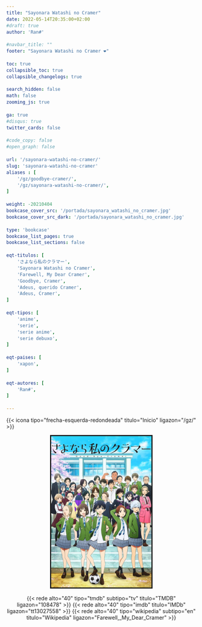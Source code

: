 ```yaml
---
title: "Sayonara Watashi no Cramer"
date: 2022-05-14T20:35:00+02:00
#draft: true
author: 'Ran#'

#navbar_title: ""
footer: "Sayonara Watashi no Cramer ❤️"

toc: true
collapsible_toc: true
collapsible_changelogs: true

search_hidden: false
math: false
zooming_js: true

ga: true
#disqus: true
twitter_cards: false

#code_copy: false
#open_graph: false

url: '/sayonara-watashi-no-cramer/'
slug: 'sayonara-watashi-no-cramer'
aliases : [
    '/gz/goodbye-cramer/',
    '/gz/sayonara-watashi-no-cramer/',
]

weight: -20210404
bookcase_cover_src: '/portada/sayonara_watashi_no_cramer.jpg'
bookcase_cover_src_dark: '/portada/sayonara_watashi_no_cramer.jpg'

type: 'bookcase'
bookcase_list_pages: true
bookcase_list_sections: false

eqt-titulos: [
    'さよなら私のクラマー',
    'Sayonara Watashi no Cramer',
    'Farewell, My Dear Cramer',
    'Goodbye, Cramer',
    'Adeus, querido Cramer',
    'Adeus, Cramer',
]

eqt-tipos: [
    'anime',
    'serie',
    'serie anime',
    'serie debuxo',
]

eqt-paises: [
    'xapon',
]

eqt-autores: [
    'Ran#',
]

---
```


{{< icona tipo="frecha-esquerda-redondeada" titulo="Inicio" ligazon="/gz/" >}}

<div style="text-align: center">
<img style="border: 3px solid currentColor" height=400 title="Sayonara Watashi no Cramer" alt="Sayonara Watashi no Cramer" src="/portada/sayonara_watashi_no_cramer.jpg">

{{< rede alto="40" tipo="tmdb" subtipo="tv" titulo="TMDB" ligazon="108478" >}}
{{< rede alto="40" tipo="imdb" titulo="IMDb" ligazon="tt13027558" >}}
{{< rede alto="40" tipo="wikipedia" subtipo="en" titulo="Wikipedia" ligazon="Farewell,_My_Dear_Cramer" >}}
</div>
